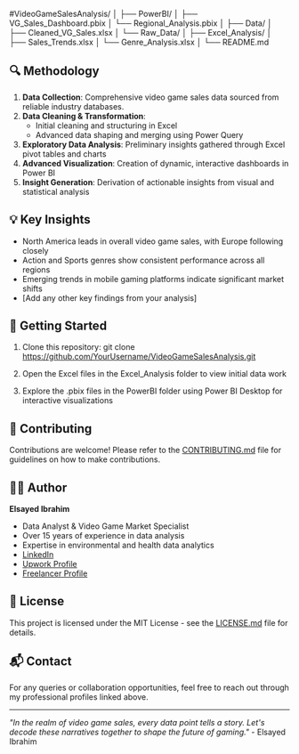 #VideoGameSalesAnalysis/
│
├── PowerBI/
│ ├── VG_Sales_Dashboard.pbix
│ └── Regional_Analysis.pbix
│
├── Data/
│ ├── Cleaned_VG_Sales.xlsx
│ └── Raw_Data/
│
├── Excel_Analysis/
│ ├── Sales_Trends.xlsx
│ └── Genre_Analysis.xlsx
│
└── README.md



## 🔍 Methodology
1. **Data Collection**: Comprehensive video game sales data sourced from reliable industry databases.
2. **Data Cleaning & Transformation**: 
   - Initial cleaning and structuring in Excel
   - Advanced data shaping and merging using Power Query
3. **Exploratory Data Analysis**: Preliminary insights gathered through Excel pivot tables and charts
4. **Advanced Visualization**: Creation of dynamic, interactive dashboards in Power BI
5. **Insight Generation**: Derivation of actionable insights from visual and statistical analysis

## 💡 Key Insights
- North America leads in overall video game sales, with Europe following closely
- Action and Sports genres show consistent performance across all regions
- Emerging trends in mobile gaming platforms indicate significant market shifts
- [Add any other key findings from your analysis]

## 🚦 Getting Started
1. Clone this repository:
git clone https://github.com/YourUsername/VideoGameSalesAnalysis.git


2. Open the Excel files in the Excel_Analysis folder to view initial data work
3. Explore the .pbix files in the PowerBI folder using Power BI Desktop for interactive visualizations

## 🤝 Contributing
Contributions are welcome! Please refer to the [CONTRIBUTING.md](CONTRIBUTING.md) file for guidelines on how to make contributions.

## 👨‍💻 Author
**Elsayed Ibrahim**
- Data Analyst & Video Game Market Specialist
- Over 15 years of experience in data analysis
- Expertise in environmental and health data analytics
- [LinkedIn](https://www.linkedin.com/in/elsayed-ibrahim-8102ab2a4/)
- [Upwork Profile](https://www.upwork.com/freelancers/~0146342c36931cac28?p=1829631410132398080)
- [Freelancer Profile](https://www.freelancer.com/u/elsayedibraheem2)

## 📄 License
This project is licensed under the MIT License - see the [LICENSE.md](LICENSE.md) file for details.

## 📬 Contact
For any queries or collaboration opportunities, feel free to reach out through my professional profiles linked above.

---

*"In the realm of video game sales, every data point tells a story. Let's decode these narratives together to shape the future of gaming."* - Elsayed Ibrahim
